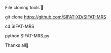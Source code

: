 File cloning tools 🥀

git clone https://github.com/SIFAT-XD/SIFAT-MRS

cd SIFAT-MRS

python SIFAT-MRS.py


Thanks all🥀
